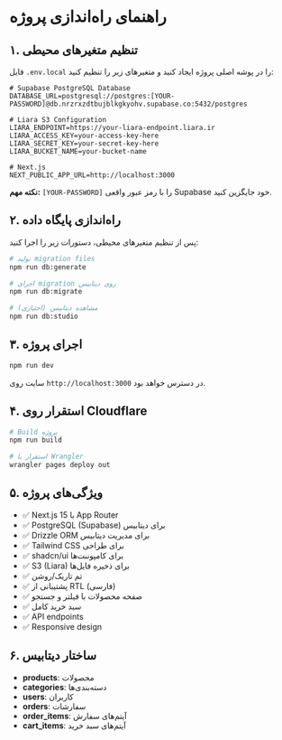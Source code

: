 # راهنمای راه‌اندازی پروژه

## ۱. تنظیم متغیرهای محیطی
فایل `.env.local` را در پوشه اصلی پروژه ایجاد کنید و متغیرهای زیر را تنظیم کنید:

```env
# Supabase PostgreSQL Database
DATABASE_URL=postgresql://postgres:[YOUR-PASSWORD]@db.nrzrxzdtbujblkgkyohv.supabase.co:5432/postgres

# Liara S3 Configuration
LIARA_ENDPOINT=https://your-liara-endpoint.liara.ir
LIARA_ACCESS_KEY=your-access-key-here
LIARA_SECRET_KEY=your-secret-key-here
LIARA_BUCKET_NAME=your-bucket-name

# Next.js
NEXT_PUBLIC_APP_URL=http://localhost:3000
```

**نکته مهم:** `[YOUR-PASSWORD]` را با رمز عبور واقعی Supabase خود جایگزین کنید.

## ۲. راه‌اندازی پایگاه داده
پس از تنظیم متغیرهای محیطی، دستورات زیر را اجرا کنید:

```bash
# تولید migration files
npm run db:generate

# اجرای migration روی دیتابیس
npm run db:migrate

# مشاهده دیتابیس (اختیاری)
npm run db:studio
```

## ۳. اجرای پروژه
```bash
npm run dev
```

سایت روی `http://localhost:3000` در دسترس خواهد بود.

## ۴. استقرار روی Cloudflare
```bash
# Build پروژه
npm run build

# استقرار با Wrangler
wrangler pages deploy out
```

## ۵. ویژگی‌های پروژه
- ✅ Next.js 15 با App Router
- ✅ PostgreSQL (Supabase) برای دیتابیس
- ✅ Drizzle ORM برای مدیریت دیتابیس
- ✅ Tailwind CSS برای طراحی
- ✅ shadcn/ui برای کامپوننت‌ها
- ✅ S3 (Liara) برای ذخیره فایل‌ها
- ✅ تم تاریک/روشن
- ✅ پشتیبانی از RTL (فارسی)
- ✅ صفحه محصولات با فیلتر و جستجو
- ✅ سبد خرید کامل
- ✅ API endpoints
- ✅ Responsive design

## ۶. ساختار دیتابیس
- **products**: محصولات
- **categories**: دسته‌بندی‌ها
- **users**: کاربران
- **orders**: سفارشات
- **order_items**: آیتم‌های سفارش
- **cart_items**: آیتم‌های سبد خرید
